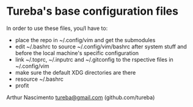 
Tureba's base configuration files
=================================

In order to use these files, you/I have to:

* place the repo in ~/.config/vim and get the submodules
* edit ~/.bashrc to source ~/.config/vim/bashrc after system stuff and before the local machine's specific configuration
* link ~/.toprc, ~/.inputrc and ~/.gitconfig to the rspective files in ~/.config/vim
* make sure the default XDG directories are there
* resource ~/.bashrc
* profit

Arthur Nascimento <tureba@gmail.com> (github.com/tureba)
